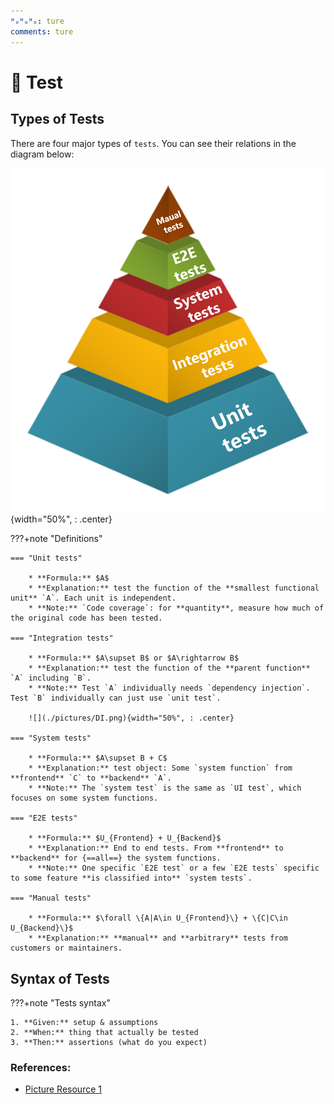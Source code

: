 ```yaml
---
ᴴₒᴴₒᴴₒ: ture
comments: ture
---
```


# **:test_tube: Test**

## **Types of Tests**

There are four major types of `tests`. You can see their relations in the diagram below:

![pic1](./pictures/test.png){width="50%", : .center}

???+note "Definitions"

    === "Unit tests"

        * **Formula:** $A$
        * **Explanation:** test the function of the **smallest functional unit** `A`. Each unit is independent.
        * **Note:** `Code coverage`: for **quantity**, measure how much of the original code has been tested.

    === "Integration tests"

        * **Formula:** $A\supset B$ or $A\rightarrow B$
        * **Explanation:** test the function of the **parent function** `A` including `B`. 
        * **Note:** Test `A` individually needs `dependency injection`. Test `B` individually can just use `unit test`.

        ![](./pictures/DI.png){width="50%", : .center}
        
    === "System tests"

        * **Formula:** $A\supset B + C$
        * **Explanation:** test object: Some `system function` from **frontend** `C` to **backend** `A`. 
        * **Note:** The `system test` is the same as `UI test`, which focuses on some system functions.

    === "E2E tests"

        * **Formula:** $U_{Frontend} + U_{Backend}$
        * **Explanation:** End to end tests. From **frontend** to **backend** for {==all==} the system functions. 
        * **Note:** One specific `E2E test` or a few `E2E tests` specific to some feature **is classified into** `system tests`.

    === "Manual tests"

        * **Formula:** $\forall \{A|A\in U_{Frontend}\} + \{C|C\in U_{Backend}\}$
        * **Explanation:** **manual** and **arbitrary** tests from customers or maintainers.

## **Syntax of Tests**

???+note "Tests syntax"

    1. **Given:** setup & assumptions
    2. **When:** thing that actually be tested
    3. **Then:** assertions (what do you expect)



### **References:**

- [Picture Resource 1](https://www.edureka.co/blog/wp-content/uploads/2019/06/Types-of-Classes-What-is-Dependency-Injection-Edureka.png)